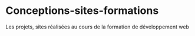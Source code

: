 # Conceptions-sites-formations
Les projets, sites réalisées au cours de la formation de développement web 
